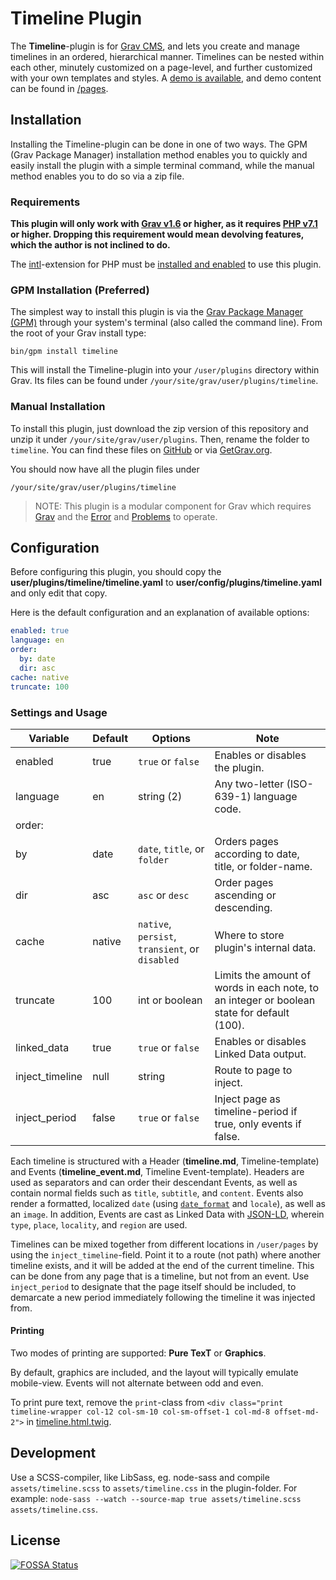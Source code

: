 # Timeline Plugin

The **Timeline**-plugin is for [Grav CMS](http://github.com/getgrav/grav), and lets you create and manage timelines in an ordered, hierarchical manner. Timelines can be nested within each other, minutely customized on a page-level, and further customized with your own templates and styles. A [demo is available](https://olevik.me/staging/grav-skeleton-timeline), and demo content can be found in [/pages](https://github.com/OleVik/grav-skeleton-timeline/tree/master/pages).

## Installation

Installing the Timeline-plugin can be done in one of two ways. The GPM (Grav Package Manager) installation method enables you to quickly and easily install the plugin with a simple terminal command, while the manual method enables you to do so via a zip file.

### Requirements

**This plugin will only work with [Grav v1.6](https://github.com/getgrav/grav/tree/1.6) or higher, as it requires [PHP v7.1](http://php.net/manual/en/migration71.new-features.php) or higher. Dropping this requirement would mean devolving features, which the author is not inclined to do.**

The [intl](http://php.net/manual/en/book.intl.php)-extension for PHP must be [installed and enabled](http://php.net/manual/en/intl.installation.php "See especially User Contributed Notes") to use this plugin.

### GPM Installation (Preferred)

The simplest way to install this plugin is via the [Grav Package Manager (GPM)](http://learn.getgrav.org/advanced/grav-gpm) through your system's terminal (also called the command line). From the root of your Grav install type:

    bin/gpm install timeline

This will install the Timeline-plugin into your `/user/plugins` directory within Grav. Its files can be found under `/your/site/grav/user/plugins/timeline`.

### Manual Installation

To install this plugin, just download the zip version of this repository and unzip it under `/your/site/grav/user/plugins`. Then, rename the folder to `timeline`. You can find these files on [GitHub](https://github.com/ole-vik/grav-plugin-timeline) or via [GetGrav.org](http://getgrav.org/downloads/plugins#extras).

You should now have all the plugin files under

    /your/site/grav/user/plugins/timeline
	
> NOTE: This plugin is a modular component for Grav which requires [Grav](http://github.com/getgrav/grav) and the [Error](https://github.com/getgrav/grav-plugin-error) and [Problems](https://github.com/getgrav/grav-plugin-problems) to operate.

## Configuration

Before configuring this plugin, you should copy the **user/plugins/timeline/timeline.yaml** to **user/config/plugins/timeline.yaml** and only edit that copy.

Here is the default configuration and an explanation of available options:

```yaml
enabled: true
language: en
order:
  by: date
  dir: asc
cache: native
truncate: 100
```

### Settings and Usage

| Variable | Default | Options | Note |
|----------|---------|-------------------------------------------------|--------------------------------------------------------------------------------------------|
| enabled | true | `true` or `false` | Enables or disables the plugin. |
| language | en | string (2) | Any two-letter (ISO-639-1) language code. |
| order: |  |  |  |
|   by | date | `date`, `title`, or `folder` | Orders pages according to date, title, or folder-name. |
|   dir | asc | `asc` or `desc` | Order pages ascending or descending. |
| cache | native | `native`, `persist`, `transient`, or `disabled` | Where to store plugin's internal data. |
| truncate | 100 | int or boolean | Limits the amount of words in each note, to an integer or boolean state for default (100). |
| linked_data | true | `true` or `false` | Enables or disables Linked Data output. |
| inject_timeline | null | string | Route to page to inject. |
| inject_period | false | `true` or `false` | Inject page as timeline-period if true, only events if false. |

Each timeline is structured with a Header (**timeline.md**, Timeline-template) and Events (**timeline_event.md**, Timeline Event-template). Headers are used as separators and can order their descendant Events, as well as contain normal fields such as `title`, `subtitle`, and `content`. Events also render a formatted, localized `date` (using [`date_format`](http://php.net/manual/en/function.date.php) and `locale`), as well as an `image`. In addition, Events are cast as Linked Data with [JSON-LD](https://json-ld.org/), wherein `type`, `place`, `locality`, and `region` are used.

Timelines can be mixed together from different locations in `/user/pages` by using the `inject_timeline`-field. Point it to a route (not path) where another timeline exists, and it will be added at the end of the current timeline. This can be done from any page that is a timeline, but not from an event. Use `inject_period` to designate that the page itself should be included, to demarcate a new period immediately following the timeline it was injected from.

#### Printing

Two modes of printing are supported: **Pure TexT** or **Graphics**.

By default, graphics are included, and the layout will typically emulate mobile-view. Events will not alternate between odd and even.

To print pure text, remove the `print`-class from `<div class="print timeline-wrapper col-12 col-sm-10 col-sm-offset-1 col-md-8 offset-md-2">` in [timeline.html.twig](https://github.com/OleVik/grav-plugin-timeline/blob/master/templates/timeline.html.twig).

## Development

Use a SCSS-compiler, like LibSass, eg. node-sass and compile `assets/timeline.scss` to `assets/timeline.css` in the plugin-folder. For example: `node-sass --watch --source-map true assets/timeline.scss assets/timeline.css`.


## License
[![FOSSA Status](https://app.fossa.io/api/projects/git%2Bgithub.com%2FOleVik%2Fgrav-plugin-timeline.svg?type=large)](https://app.fossa.io/projects/git%2Bgithub.com%2FOleVik%2Fgrav-plugin-timeline?ref=badge_large)
